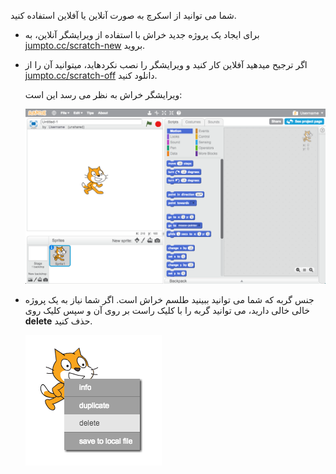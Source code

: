 شما می توانید از اسکرچ به صورت آنلاین یا آفلاین استفاده کنید.

+ برای ایجاد یک پروژه جدید خراش با استفاده از ویرایشگر آنلاین، به <a href="http://jumpto.cc/scratch-new" target="_blank">jumpto.cc/scratch-new</a> بروید.

+ اگر ترجیح میدهید آفلاین کار کنید و ویرایشگر را نصب نکردهاید، میتوانید آن را از <a href="http://jumpto.cc/scratch-off" target="_blank">jumpto.cc/scratch-off</a> دانلود کنید.
    
    ویرایشگر خراش به نظر می رسد این است:
    
    ![تصویری](images/scratch-editor.png)

+ جنس گربه که شما می توانید ببینید طلسم خراش است. اگر شما نیاز به یک پروژه خالی خالی دارید، می توانید گربه را با کلیک راست بر روی آن و سپس کلیک روی **delete** حذف کنید.
    
    ![تصویری](images/delete.png)